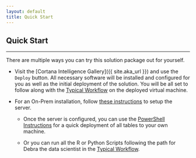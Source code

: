 ```yaml
---
layout: default
title: Quick Start
---
```


## Quick Start
-----------------
 
 There are multiple ways you can try this solution package out for yourself.

* Visit the [Cortana Intelligence Gallery]({{ site.aka_url }}) and use the `Deploy` button.  All necessary software will be installed and configured for you as well as the initial deployment of the solution.  You will be all set to follow along with the [Typical Workflow](CIG_Workflow.html) on the deployed virtual machine.

* For an On-Prem installation, follow [these instructions](SetupSQL.html) to setup the server.    

    * Once the server is configured, you can use the [PowerShell Instructions](Powershell_Instructions.html) for a quick deployment of all tables to your own machine.

    * Or you can run all the R or Python Scripts following the path for Debra the data scientist in the [Typical Workflow](Typical_Workflow.html).  
